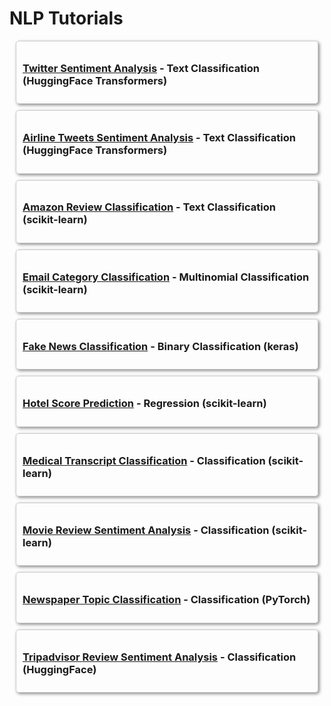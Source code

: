# NLP Tutorials

<div style="border: 1px solid #ccc; padding: 10px; margin: 10px; border-radius: 5px; box-shadow: 2px 2px 5px #888;">

  <h3><a href="../../reference/notebooks/twitter_sentiment_analysis_roberta.html">Twitter Sentiment Analysis</a> - Text Classification (HuggingFace Transformers)</h3>

</div>

<div style="border: 1px solid #ccc; padding: 10px; margin: 10px; border-radius: 5px; box-shadow: 2px 2px 5px #888;">

  <h3><a href="../../reference/notebooks/airline_tweets_sentiment_analysis.html">Airline Tweets Sentiment Analysis</a> - Text Classification (HuggingFace Transformers)</h3>

</div>

<div style="border: 1px solid #ccc; padding: 10px; margin: 10px; border-radius: 5px; box-shadow: 2px 2px 5px #888;">

  <h3><a href="../../reference/notebooks/amazon_review_classification_sklearn.html">Amazon Review Classification</a> - Text Classification (scikit-learn)</h3>

</div>

<div style="border: 1px solid #ccc; padding: 10px; margin: 10px; border-radius: 5px; box-shadow: 2px 2px 5px #888;">

<h3><a href="../../reference/notebooks/enron_email_classification_sklearn.html">Email Category Classification</a> - Multinomial Classification (scikit-learn)</h3>

</div>

<div style="border: 1px solid #ccc; padding: 10px; margin: 10px; border-radius: 5px; box-shadow: 2px 2px 5px #888;">

<h3><a href="../../reference/notebooks/fake_real_news_classification.html">Fake News Classification</a> - Binary Classification (keras)</h3>

</div>

<div style="border: 1px solid #ccc; padding: 10px; margin: 10px; border-radius: 5px; box-shadow: 2px 2px 5px #888;">

<h3><a href="../../reference/notebooks/hotel_text_regression.html">Hotel Score Prediction</a> - Regression (scikit-learn)</h3>

</div>

<div style="border: 1px solid #ccc; padding: 10px; margin: 10px; border-radius: 5px; box-shadow: 2px 2px 5px #888;">

<h3><a href="../../reference/notebooks/medical_transcript_classification_sklearn.html">Medical Transcript Classification</a> - Classification (scikit-learn)</h3>

</div>

<div style="border: 1px solid #ccc; padding: 10px; margin: 10px; border-radius: 5px; box-shadow: 2px 2px 5px #888;">

<h3><a href="../../reference/notebooks/movie_review_sentiment_classification_pytorch_sklearn.html">Movie Review Sentiment Analysis</a> - Classification (scikit-learn)</h3>

</div>

<div style="border: 1px solid #ccc; padding: 10px; margin: 10px; border-radius: 5px; box-shadow: 2px 2px 5px #888;">

<h3><a href="../../reference/notebooks/newspaper_classification_pytorch.html">Newspaper Topic Classification</a> - Classification (PyTorch)</h3>

</div>

<div style="border: 1px solid #ccc; padding: 10px; margin: 10px; border-radius: 5px; box-shadow: 2px 2px 5px #888;">

<h3><a href="../../reference/notebooks/tripadvisor_sentiment_classification.html">Tripadvisor Review Sentiment Analysis</a> - Classification (HuggingFace)</h3>

</div>
